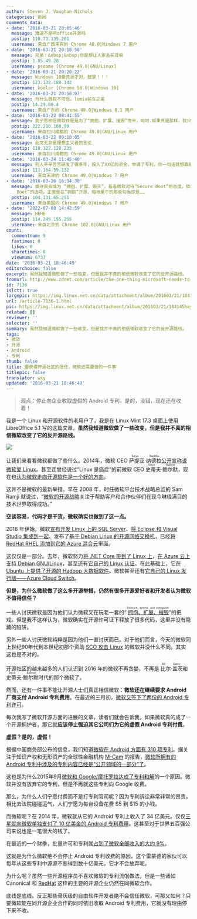 ```yaml
---
author: Steven J. Vaughan-Nichols
categories: 新闻
comments_data:
- date: '2016-03-21 20:05:46'
  message: 难道不是吧office开源吗
  postip: 110.73.135.201
  username: 来自广西来宾的 Chrome 48.0|Windows 7 用户
- date: '2016-03-21 20:18:58'
  message: 兄弟！&nbsp;&nbsp;你是想让人家去买肾嘛
  postip: 1.85.49.28
  username: psoame [Chrome 49.0|GNU/Linux]
- date: '2016-03-21 20:20:22'
  message: Windows 10要开源才对，鼓掌！！！
  postip: 123.138.180.142
  username: koolar [Chrome 50.0|Windows 10]
- date: '2016-03-21 20:58:07'
  message: 为什么微软不可信，lumia前车之鉴
  postip: 14.29.80.4
  username: 来自广东的 Chrome 49.0|Windows 8.1 用户
- date: '2016-03-22 08:41:55'
  message: 我宁愿相信微软件是是为了“拥抱、扩展、摧毁”而来，呵呵.如果真是那样，我只想说：748，微软！
  postip: 222.210.108.99
  username: 来自四川成都的 Chrome 49.0|GNU/Linux 用户
- date: '2016-03-22 09:10:05'
  message: 此文无非是理想主义者的言论
  postip: 118.122.120.235
  username: 来自四川成都的 Chrome 49.0|GNU/Linux 用户
- date: '2016-03-24 11:45:40'
  message: 别人辛辛苦苦研发了很多年，投入了XX亿的资金，申请了专利，你一句话就想直接拿来免费用，门头没有
  postip: 111.164.59.132
  username: 来自天津的 Chrome 49.0|Windows 7 用户
- date: '2016-03-26 16:34:30'
  message: 或许真会成为 “拥抱、扩展、毁灭”，看看微软对待“Secure Boot”的态度。依稀记得微软怂恿过PC厂商，让他们不给用户提供关闭“Secure
    Boot”的选项。正面是在“拥抱”开源，暗地里干的那些勾当却是……
  postip: 104.131.65.251
  username: 来自美国的 Chrome 49.0|Windows 7 用户
- date: '2022-07-08 14:42:59'
  message: HEHE
  postip: 114.249.195.255
  username: 来自北京的 Chrome 102.0|GNU/Linux 用户
count:
  commentnum: 9
  favtimes: 0
  likes: 0
  sharetimes: 0
  viewnum: 6737
date: '2016-03-21 18:46:49'
editorchoice: false
excerpt: 虽然我知道微软做了一些改变，但是我并不真的相信微软改变了它的反开源路线。
fromurl: http://www.zdnet.com/article/the-one-thing-microsoft-needs-to-do-to-gain-real-open-source-trust/
id: 7136
islctt: true
largepic: https://img.linux.net.cn/data/attachment/album/201603/21/184145hey2o3beqoewq2ek.jpg
url: /article-7136-1.html
pic: https://img.linux.net.cn/data/attachment/album/201603/21/184145hey2o3beqoewq2ek.jpg.thumb.jpg
related: []
reviewer: ''
selector: ''
summary: 虽然我知道微软做了一些改变，但是我并不真的相信微软改变了它的反开源路线。
tags:
- 微软
- 开源
- Android
- 专利
thumb: false
title: 要获得开源社区的信任，微软还需要做的一件事
titlepic: false
translator: wxy
updated: '2016-03-21 18:46:49'
---
```



> 
> 观点：停止向企业收取虚假的 Android 专利。是的，没错，现在还在收着！
> 
> 
> 


我是一个 Linux 和开源软件的老用户了，我是在 Linux Mint 17.3 桌面上使用 LibreOffice 5.1 写的这篇文章。**虽然我知道微软做了一些改变，但是我并不真的相信微软改变了它的反开源路线。**


![](/data/attachment/album/201603/21/184145hey2o3beqoewq2ek.jpg)


让我们来看看微软都做了些什么。2014年，微软 CEO <ruby> 萨提亚·纳德拉 <rp>  （ </rp> <rt>  Satya Nadella </rt> <rp>  ） </rp></ruby> [公开宣称说微软爱 Linux](/article-4056-1.html)。甚至连曾经说过“Linux 是癌症”的前微软 CEO <ruby> 史蒂夫·鲍尔默 <rp>  （ </rp> <rt>  Steve Ballmer </rt> <rp>  ） </rp></ruby>，现在也[认为微软走向开源软件是一个好的方向](/article-7095-1.html)。


这并不是微软的最新举措。早在 2008 年，时任微软平台技术战略总监的 Sam Ramji 就说过，“[微软的开源战略](http://www.zdnet.com/blog/microsoft/microsofts-open-source-strategy-a-picture-is-worth-a-thousand-words/1142)关注于帮助客户和合作伙伴们在现今琳琅满目的技术世界取得成功。”


**空谈容易，代码才是干货，微软确实也做到了这一点。**


2016 年伊始，微软[宣布开发 Linux 上的 SQL Server](/article-7082-1.html)、[将 Eclipse 和 Visual Studio 集成到一起](/article-7087-1.html)、发布了[基于 Debian Linux 的开源网络交换机](/article-7091-1.html)，已经[将 RedHat RHEL 添加到它的 Azure 混合云](/article-7020-1.html)里面。


这仅仅是一部分。去年，微软努力[将 .NET Core 带到了 Linux 上](/article-4821-1.html)，[在 Azure 云上支持 Debian GNU/Linux](/article-6685-1.html)，甚至还有[它自己的 Linux 认证](/article-6724-1.html)。在此基础上，它[在 Ubuntu 上提供了开源的 Hadoop 大数据软件](http://www.zdnet.com/article/microsoft-deploys-first-major-server-application-on-ubuntu-linux/)。微软甚至还有[它自己的 Linux 发行版——Azure Cloud Switch](/article-6269-1.html)。


**但是，为什么微软做了这么多开源举措，仍然有很多开源爱好者和开发者认为微软不值得信任？**


一些人讨厌微软是因为他们认为微软又在玩老一套的“<ruby> <a href="http://www.economist.com/node/298112">  拥抱、扩展、摧毁 </a> <rp>  （ </rp> <rt>  Embrace, extend, and extinguish </rt> <rp>  ） </rp></ruby>”的把戏。但是我不这样认为，微软确实在开源许可证下释放了很多代码，这里并没有隐藏的陷阱。


另外一些人讨厌微软纯粹是因为他们一直讨厌而已。对于他们而言，今天的微软同上世纪90年代到本世纪初那个资助 [SCO 攻击 Linux](http://www.zdnet.com/article/scos-legal-war-against-ibm-and-linux-comes-to-an-end/) 的微软并没什么不同。其实这也是不对的。



开源社区的越来越多的人们认识到 2016 年的微软不再贪婪，不再是<ruby> 比尔·盖茨 <rp>  （ </rp> <rt>  Bill Gates </rt> <rp>  ） </rp></ruby>和 <ruby> 史蒂夫·鲍尔默 <rt>  Steve Ballmer </rt></ruby>时代的那个微软了。


然而，还有一件事不能让开源人士们真正相信微软：**微软还在继续要求 Android 厂商支付 Android 专利费用**。在最近的三月初，[微软又签下了两份的 Android 专利许可](http://www.zdnet.com/article/microsofts-latest-two-android-patent-pals-wistron-and-rakuten/)。


每次我写了微软开源方面的进展的文章，读者们就会告诉我，如果微软真的成了一个开源拥护者，那它就**应该停止强迫其它公司们为它的虚假 Android 专利付费**。


**虚假？是的，虚假！**


根据中国商务部公布的信息，我们知道[微软在 Android 方面有 310 项专利](http://www.zdnet.com/article/310-microsoft-patents-used-in-android-licensing-agreements-revealed-by-chinese-gov/)。据关注于知识产权和无形资产的全球性金融机构 [M-Cam](http://www.m-cam.com//) 的报告，[微软所拥有的 Android 专利中涉及的专利内容已经是“公开领域的一部分”了](http://www.zdnet.com/article/m-cam-casts-doubts-on-microsofts-android-patent-portfolio/)。


这也是为什么2015年9月[微软和 Google/摩托罗拉达成了专利和解](http://www.zdnet.com/article/google-and-microsoft-make-patent-peace/)的一个原因。微软并没有放弃它的专利，但是不再就这些专利向 Google 收费。


那么，为什么人们宁愿付费而不是打专利官司呢？因为专利诉讼非常非常的昂贵。相比去法院碰碰运气，人们宁愿为每台设备花费 $5 到 $15 的小钱。


而微软呢？在 2014 年，微软就从它的 Android 专利上收入了 34 亿美元。仅仅[三星就向微软单独支付了 10 亿美金的 Android 专利费用](http://www.zdnet.com/article/biggest-patent-win-ever-microsofts-billion-dollar-a-year-samsung-deal/)。这甚至对于世界五百强公司来说也是一笔很大的钱了。


在最近的一个财季，批量许可和专利就[占到了微软全部收入的大约 9%](http://www.zdnet.com/article/google-microsoft-apple-where-does-the-money-come-from/)。


这就是为什么微软绝不会停止 Android 专利收费的原因，这个雷蒙德的家伙可以每年从这些专利中源源不断得到数十亿美元，它才不会放弃呢。


为什么呢？虽然一些开源程序员不喜欢微软的专利流氓做法，但是一些诸如 Canonical 和 [RedHat](/article-6528-1.html) 这样的主要的开源企业仍然在同微软合作。


底线是底线。反正那些骨灰级的自由软件开发者绝不会信任微软，可那又如何？只要微软能在同开源企业合作的同时依旧收取 Android 专利费用，它就没有理由停下来不收。